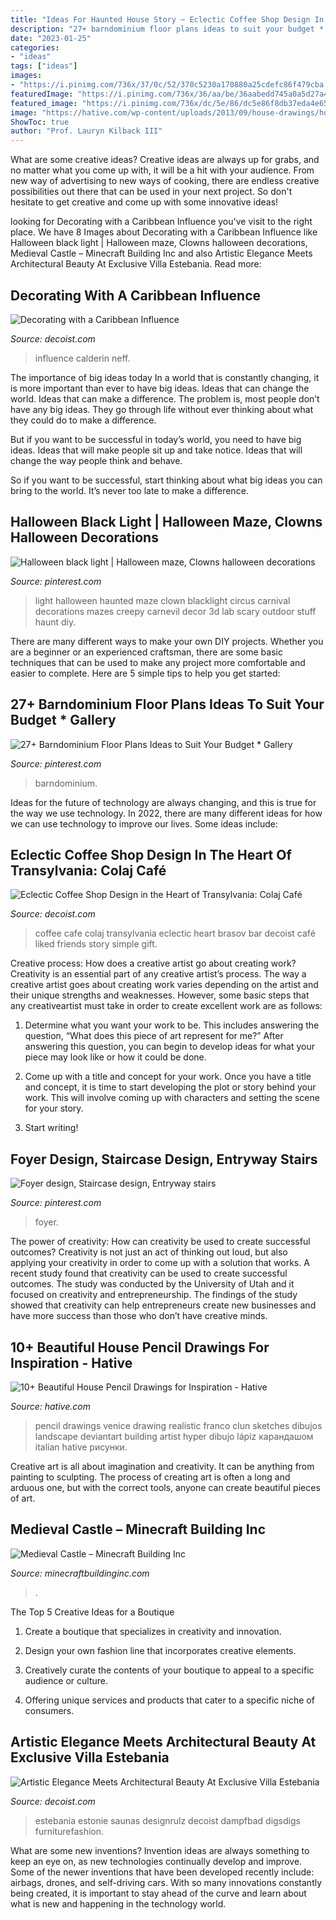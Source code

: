 ```yaml
---
title: "Ideas For Haunted House Story ~ Eclectic Coffee Shop Design In The Heart Of Transylvania: Colaj Café"
description: "27+ barndominium floor plans ideas to suit your budget * gallery"
date: "2023-01-25"
categories:
- "ideas"
tags: ["ideas"]
images:
- "https://i.pinimg.com/736x/37/0c/52/370c5230a170880a25cdefc86f479cba.jpg"
featuredImage: "https://i.pinimg.com/736x/36/aa/be/36aabedd745a0a5d27a41db1f2042a9f.jpg"
featured_image: "https://i.pinimg.com/736x/dc/5e/86/dc5e86f8db37eda4e65aca49a6f0b5e4.jpg"
image: "https://hative.com/wp-content/uploads/2013/09/house-drawings/house-drawing-12.jpg"
ShowToc: true
author: "Prof. Lauryn Kilback III"
---
```



What are some creative ideas?
Creative ideas are always up for grabs, and no matter what you come up with, it will be a hit with your audience. From new way of advertising to new ways of cooking, there are endless creative possibilities out there that can be used in your next project. So don't hesitate to get creative and come up with some innovative ideas!

	

		
looking for Decorating with a Caribbean Influence you've visit to the right place. We have 8 Images about Decorating with a Caribbean Influence like Halloween black light | Halloween maze, Clowns halloween decorations, Medieval Castle – Minecraft Building Inc and also Artistic Elegance Meets Architectural Beauty At Exclusive Villa Estebania. Read more:
		
    
## Decorating With A Caribbean Influence

<img loading=lazy src="https://cdn.decoist.com/wp-content/uploads/2012/06/ultra-modern-caribbean-home-design.jpg" onerror="this.onerror=null;this.src='https://tse4.mm.bing.net/th?id=OIP.CCT3MXti0m8lHD04s0Q8LAHaE8&amp;pid=15.1';" alt="Decorating with a Caribbean Influence">

_Source: decoist.com_

>influence calderin neff. 

	

The importance of big ideas today
In a world that is constantly changing, it is more important than ever to have big ideas. Ideas that can change the world. Ideas that can make a difference.
The problem is, most people don’t have any big ideas. They go through life without ever thinking about what they could do to make a difference.

But if you want to be successful in today’s world, you need to have big ideas. Ideas that will make people sit up and take notice. Ideas that will change the way people think and behave.

So if you want to be successful, start thinking about what big ideas you can bring to the world. It’s never too late to make a difference.

    
## Halloween Black Light | Halloween Maze, Clowns Halloween Decorations

<img loading=lazy src="https://i.pinimg.com/736x/36/aa/be/36aabedd745a0a5d27a41db1f2042a9f.jpg" onerror="this.onerror=null;this.src='https://tse4.mm.bing.net/th?id=OIP.9klknFAmn1XbYx-quHp2VAHaJ4&amp;pid=15.1';" alt="Halloween black light | Halloween maze, Clowns halloween decorations">

_Source: pinterest.com_

>light halloween haunted maze clown blacklight circus carnival decorations mazes creepy carnevil decor 3d lab scary outdoor stuff haunt diy. 

	

There are many different ways to make your own DIY projects. Whether you are a beginner or an experienced craftsman, there are some basic techniques that can be used to make any project more comfortable and easier to complete. Here are 5 simple tips to help you get started:

    
## 27+ Barndominium Floor Plans Ideas To Suit Your Budget * Gallery

<img loading=lazy src="https://i.pinimg.com/736x/dc/5e/86/dc5e86f8db37eda4e65aca49a6f0b5e4.jpg" onerror="this.onerror=null;this.src='https://tse4.mm.bing.net/th?id=OIP.taftmMvsO01VkkstVLTYJQHaLH&amp;pid=15.1';" alt="27+ Barndominium Floor Plans Ideas to Suit Your Budget * Gallery">

_Source: pinterest.com_

>barndominium. 

	

Ideas for the future of technology are always changing, and this is true for the way we use technology. In 2022, there are many different ideas for how we can use technology to improve our lives. Some ideas include: 

    
## Eclectic Coffee Shop Design In The Heart Of Transylvania: Colaj Café

<img loading=lazy src="http://cdn.decoist.com/wp-content/uploads/2014/01/Colaj-Cafe-Brasov-Transylvania-by-Manuel-Teicu-15.jpg" onerror="this.onerror=null;this.src='https://tse4.mm.bing.net/th?id=OIP.6x2_V5Wz2KE-1NnwlFN14AHaLH&amp;pid=15.1';" alt="Eclectic Coffee Shop Design in the Heart of Transylvania: Colaj Café">

_Source: decoist.com_

>coffee cafe colaj transylvania eclectic heart brasov bar decoist café liked friends story simple gift. 

	

Creative process: How does a creative artist go about creating work?
Creativity is an essential part of any creative artist’s process. The way a creative artist goes about creating work varies depending on the artist and their unique strengths and weaknesses. However, some basic steps that any creativeartist must take in order to create excellent work are as follows:
1. Determine what you want your work to be. This includes answering the question, “What does this piece of art represent for me?” After answering this question, you can begin to develop ideas for what your piece may look like or how it could be done.

2. Come up with a title and concept for your work. Once you have a title and concept, it is time to start developing the plot or story behind your work. This will involve coming up with characters and setting the scene for your story.

3. Start writing!

    
## Foyer Design, Staircase Design, Entryway Stairs

<img loading=lazy src="https://i.pinimg.com/736x/37/0c/52/370c5230a170880a25cdefc86f479cba.jpg" onerror="this.onerror=null;this.src='https://tse4.mm.bing.net/th?id=OIP.K32klFUoBq7_UFUjcdpEtAHaKE&amp;pid=15.1';" alt="Foyer design, Staircase design, Entryway stairs">

_Source: pinterest.com_

>foyer. 

	

The power of creativity: How can creativity be used to create successful outcomes?
Creativity is not just an act of thinking out loud, but also applying your creativity in order to come up with a solution that works. A recent study found that creativity can be used to create successful outcomes. The study was conducted by the University of Utah and it focused on creativity and entrepreneurship. The findings of the study showed that creativity can help entrepreneurs create new businesses and have more success than those who don’t have creative minds.

    
## 10+ Beautiful House Pencil Drawings For Inspiration - Hative

<img loading=lazy src="https://hative.com/wp-content/uploads/2013/09/house-drawings/house-drawing-12.jpg" onerror="this.onerror=null;this.src='https://tse3.mm.bing.net/th?id=OIP.OegQFDeQ8QEUz-d3bwqPtwHaJ4&amp;pid=15.1';" alt="10+ Beautiful House Pencil Drawings for Inspiration - Hative">

_Source: hative.com_

>pencil drawings venice drawing realistic franco clun sketches dibujos landscape deviantart building artist hyper dibujo lápiz карандашом italian hative рисунки. 

	

Creative art is all about imagination and creativity. It can be anything from painting to sculpting. The process of creating art is often a long and arduous one, but with the correct tools, anyone can create beautiful pieces of art.

    
## Medieval Castle – Minecraft Building Inc

<img loading=lazy src="https://minecraftbuildinginc.com/wp-content/uploads/2013/02/Wizards-Tower.jpg" onerror="this.onerror=null;this.src='https://tse2.mm.bing.net/th?id=OIP.U4w5R9HIbAqjUI-8kS4odAHaEo&amp;pid=15.1';" alt="Medieval Castle – Minecraft Building Inc">

_Source: minecraftbuildinginc.com_

>. 

	

The Top 5 Creative Ideas for a Boutique
1. Create a boutique that specializes in creativity and innovation.
2. Design your own fashion line that incorporates creative elements.

3. Creatively curate the contents of your boutique to appeal to a specific audience or culture.

4. Offering unique services and products that cater to a specific niche of consumers.


    
## Artistic Elegance Meets Architectural Beauty At Exclusive Villa Estebania

<img loading=lazy src="https://cdn.decoist.com/wp-content/uploads/2014/09/Spa-like-home-shower-and-steam-room.jpg" onerror="this.onerror=null;this.src='https://tse4.mm.bing.net/th?id=OIP.dm92v_YIe3ogXv4-kwLIGwHaLH&amp;pid=15.1';" alt="Artistic Elegance Meets Architectural Beauty At Exclusive Villa Estebania">

_Source: decoist.com_

>estebania estonie saunas designrulz decoist dampfbad digsdigs furniturefashion. 

	

What are some new inventions?
Invention ideas are always something to keep an eye on, as new technologies continually develop and improve. Some of the newer inventions that have been developed recently include: airbags, drones, and self-driving cars. With so many innovations constantly being created, it is important to stay ahead of the curve and learn about what is new and happening in the technology world.

